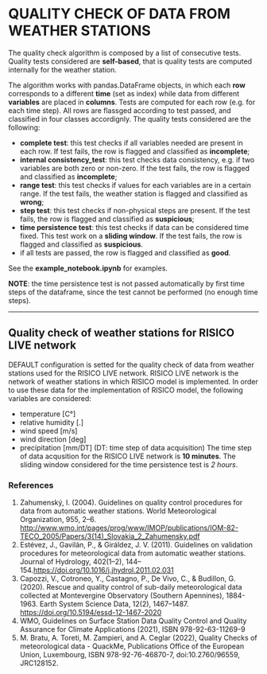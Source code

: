 # **QUALITY CHECK OF DATA FROM WEATHER STATIONS**
The quality check algorithm is composed by a list of consecutive tests.
Quality tests considered are **self-based**, that is quality tests are computed internally for the weather station.

The algorithm works with pandas.DataFrame objects, in which each **row** corresponds to a different **time** (set as index) while data from different **variables** are placed in **columns**. Tests are computed for each row (e.g. for each time step). All rows are flassged according to test passed, and classified in four classes accordignly.
The quality tests considered are the following:
- **complete test**: this test checks if all variables needed are present in each row. If test fails, the row is flagged and classified as **incomplete**;
- **internal consistency_test**: this test checks data consistency, e.g. if two variables are both zero or non-zero. If the test fails, the row is flagged and classified as **incomplete**;
- **range test**: this test checks if values for each variables are in a certain range. If the test fails, the weather station is flagged and classified as **wrong**;
- **step test**: this test checks if non-physical steps are present. If the test fails, the row is flagged and classified as **suspicious**;
- **time persistence test**: this test checks if data can be considered time fixed. This test work on a **sliding window**. If the test fails, the row is flagged and classified as **suspicious**.
- if all tests are passed, the row is flagged and classified as **good**.


See the **example_notebook.ipynb** for examples.

**NOTE**: the time persistence test is not passed automatically by first time steps of the dataframe, since the test cannot be performed (no enough time steps).

---
## Quality check of weather stations for RISICO LIVE network
DEFAULT configuration is setted for the quality check of data from weather stations used for the RISICO LIVE network.
RISICO LIVE network is the network of weather stations in which RISICO model is implemented.
In order to use these data for the implementation of RISICO model, the following variables are considered:
- temperature [C°]
- relative humidity [.]
- wind speed [m/s]
- wind direction [deg]
- precipitation [mm/DT] (DT: time step of data acquisition)
The time step of data acqusition for the RISICO LIVE network is **10 minutes**. The sliding window considered for the time persistence test is *2 hours*.

### References
1. Zahumenský, I. (2004). Guidelines on quality control procedures for data from automatic weather stations. World Meteorological Organization, 955, 2–6. http://www.wmo.int/pages/prog/www/IMOP/publications/IOM-82-TECO_2005/Papers/3(14)_Slovakia_2_Zahumensky.pdf
2. Estévez, J., Gavilán, P., & Giráldez, J. V. (2011). Guidelines on validation procedures for meteorological data from automatic weather stations. Journal of Hydrology, 402(1–2), 144–154.https://doi.org/10.1016/j.jhydrol.2011.02.031
3. Capozzi, V., Cotroneo, Y., Castagno, P., De Vivo, C., & Budillon, G. (2020). Rescue and quality control of sub-daily meteorological data collected at Montevergine Observatory (Southern Apennines), 1884-1963. Earth System Science Data, 12(2), 1467–1487. https://doi.org/10.5194/essd-12-1467-2020
4. WMO, Guidelines on Surface Station Data Quality Control and Quality Assurance for Climate Applications (2021), ISBN 978-92-63-11269-9
5. M. Bratu, A. Toreti, M. Zampieri, and A. Ceglar (2022), Quality Checks of meteorological data - QuackMe, Publications Office of the European Union, Luxembourg, ISBN 978-92-76-46870-7, doi:10.2760/96559, JRC128152.
